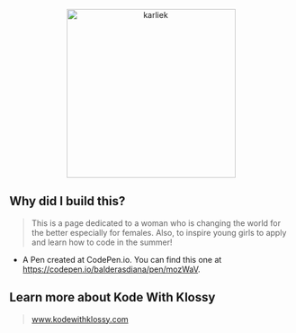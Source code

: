 
 <p align="center">
   <a href="https://codepen.io/balderasdiana/pen/mozWaV">
     <img alt="karliek" title="karliek" src="https://www.wellandgood.com/wp-content/uploads/2017/11/karlie-kloss-vs-show.jpg" width="300">
   </a>
 </p>

 ## Why did I build this?
 > This is a page dedicated to a woman who is changing the world for the better especially for females. Also,
   to inspire young girls to apply and learn how to code in the summer!
 * A Pen created at CodePen.io. You can find this one at https://codepen.io/balderasdiana/pen/mozWaV.
 ## Learn more about Kode With Klossy
 > www.kodewithklossy.com
